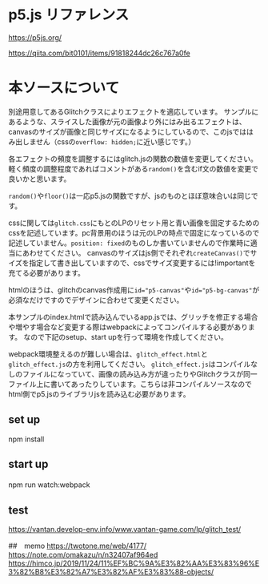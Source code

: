#  p5.js リファレンス
https://p5js.org/

https://qiita.com/bit0101/items/91818244dc26c767a0fe



# 本ソースについて
別途用意してあるGlitchクラスによりエフェクトを適応しています。 
サンプルにあるような、スライスした画像が元の画像より外にはみ出るエフェクトは、canvasのサイズが画像と同じサイズになるようにしているので、このjsでははみ出しません（cssの`overflow: hidden;`に近い感じです。） 


各エフェクトの頻度を調整するにはglitch.jsの関数の数値を変更してください。 
軽く頻度の調整程度であればコメントがある`random()`を含むif文の数値を変更で良いかと思います。

`random()`や`floor()`は一応p5.jsの関数ですが、jsのものとほぼ意味合いは同じです。


cssに関しては`glitch.css`にもとのLPのリセット用と青い画像を固定するためのcssを記述しています。pc背景用のほうは元のLPの時点で固定になっているので記述していません。`position: fixed`のものしか書いていませんので作業時に適当にあわせてください。 
canvasのサイズはjs側でそれぞれ`createCanvas()`でサイズを指定して書き出していますので、cssでサイズ変更するには!importantを充てる必要があります。


htmlのほうは、glitchのcanvas作成用に`id="p5-canvas"`や`id="p5-bg-canvas"`が必須なだけですのでデザインに合わせて変更ください。 

本サンプルのindex.htmlで読み込んでいるapp.jsでは、グリッチを修正する場合や増やす場合など変更する際はwebpackによってコンパイルする必要があります。 
なので下記のsetup、start upを行って環境を作成してください。

webpack環境整えるのが難しい場合は、`glitch_effect.html`と`glitch_effect.js`の方を利用してください。 
`glitch_effect.js`はコンパイルなしのファイルになっていて、画像の読み込み方が違ったりやGlitchクラスが同一ファイル上に書いてあったりしています。こちらは非コンパイルソースなのでhtml側でp5.jsのライブラリjsを読み込む必要があります。






## set up
npm install

## start up
npm run watch:webpack　

## test
https://vantan.develop-env.info/www.vantan-game.com/lp/glitch_test/


##　memo
https://twotone.me/web/4177/
https://note.com/omakazu/n/n32407af964ed
https://himco.jp/2019/11/24/11%EF%BC%9A%E3%82%AA%E3%83%96%E3%82%B8%E3%82%A7%E3%82%AF%E3%83%88-objects/